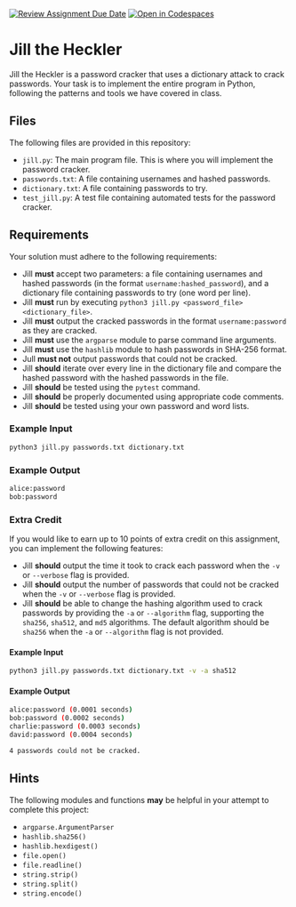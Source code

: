 [![Review Assignment Due Date](https://classroom.github.com/assets/deadline-readme-button-22041afd0340ce965d47ae6ef1cefeee28c7c493a6346c4f15d667ab976d596c.svg)](https://classroom.github.com/a/mzvVphHE)
[![Open in Codespaces](https://classroom.github.com/assets/launch-codespace-2972f46106e565e64193e422d61a12cf1da4916b45550586e14ef0a7c637dd04.svg)](https://classroom.github.com/open-in-codespaces?assignment_repo_id=16025540)
# Jill the Heckler

Jill the Heckler is a password cracker that uses a dictionary attack to crack
passwords. Your task is to implement the entire program in Python, following the
patterns and tools we have covered in class.

## Files

The following files are provided in this repository:

- `jill.py`: The main program file. This is where you will implement the
  password cracker.
- `passwords.txt`: A file containing usernames and hashed passwords.
- `dictionary.txt`: A file containing passwords to try.
- `test_jill.py`: A test file containing automated tests for the password
  cracker.

## Requirements

Your solution must adhere to the following requirements:

- Jill **must** accept two parameters: a file containing usernames and hashed
  passwords (in the format `username:hashed_password`), and a dictionary file
  containing passwords to try (one word per line).
- Jill **must** run by executing
  `python3 jill.py <password_file> <dictionary_file>`.
- Jill **must** output the cracked passwords in the format `username:password`
  as they are cracked.
- Jill **must** use the `argparse` module to parse command line arguments.
- Jill **must** use the `hashlib` module to hash passwords in SHA-256 format.
- Jull **must not** output passwords that could not be cracked.
- Jill **should** iterate over every line in the dictionary file and compare the
  hashed password with the hashed passwords in the file.
- Jill **should** be tested using the `pytest` command.
- Jill **should** be properly documented using appropriate code comments.
- Jill **should** be tested using your own password and word lists.

### Example Input

```bash
python3 jill.py passwords.txt dictionary.txt
```

### Example Output

```bash
alice:password
bob:password
```

### Extra Credit

If you would like to earn up to 10 points of extra credit on this assignment,
you can implement the following features:

- Jill **should** output the time it took to crack each password when the `-v`
  or `--verbose` flag is provided.
- Jill **should** output the number of passwords that could not be cracked when
  the `-v` or `--verbose` flag is provided.
- Jill **should** be able to change the hashing algorithm used to crack
  passwords by providing the `-a` or `--algorithm` flag, supporting the
  `sha256`, `sha512`, and `md5` algorithms. The default algorithm should be
  `sha256` when the `-a` or `--algorithm` flag is not provided.

#### Example Input

```bash
python3 jill.py passwords.txt dictionary.txt -v -a sha512
```

#### Example Output

```bash
alice:password (0.0001 seconds)
bob:password (0.0002 seconds)
charlie:password (0.0003 seconds)
david:password (0.0004 seconds)

4 passwords could not be cracked.
```

## Hints

The following modules and functions **may** be helpful in your attempt to
complete this project:

- `argparse.ArgumentParser`
- `hashlib.sha256()`
- `hashlib.hexdigest()`
- `file.open()`
- `file.readline()`
- `string.strip()`
- `string.split()`
- `string.encode()`
